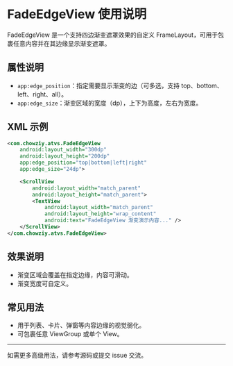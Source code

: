 # FadeEdgeView 使用说明

FadeEdgeView 是一个支持四边渐变遮罩效果的自定义 FrameLayout，可用于包裹任意内容并在其边缘显示渐变遮罩。

## 属性说明

- `app:edge_position`：指定需要显示渐变的边（可多选，支持 top、bottom、left、right、all）。
- `app:edge_size`：渐变区域的宽度（dp），上下为高度，左右为宽度。

## XML 示例

```xml
<com.chowziy.atvs.FadeEdgeView
    android:layout_width="300dp"
    android:layout_height="200dp"
    app:edge_position="top|bottom|left|right"
    app:edge_size="24dp">

    <ScrollView
        android:layout_width="match_parent"
        android:layout_height="match_parent">
        <TextView
            android:layout_width="match_parent"
            android:layout_height="wrap_content"
            android:text="FadeEdgeView 渐变演示内容..." />
    </ScrollView>
</com.chowziy.atvs.FadeEdgeView>
```

## 效果说明

- 渐变区域会覆盖在指定边缘，内容可滑动。
- 渐变宽度可自定义。

## 常见用法

- 用于列表、卡片、弹窗等内容边缘的视觉弱化。
- 可包裹任意 ViewGroup 或单个 View。

---

如需更多高级用法，请参考源码或提交 issue 交流。

